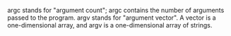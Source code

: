 argc stands for "argument count"; argc contains the number of arguments passed to the program.
argv stands for "argument vector". A vector is a one-dimensional array, and argv is a one-dimensional array of strings. 
